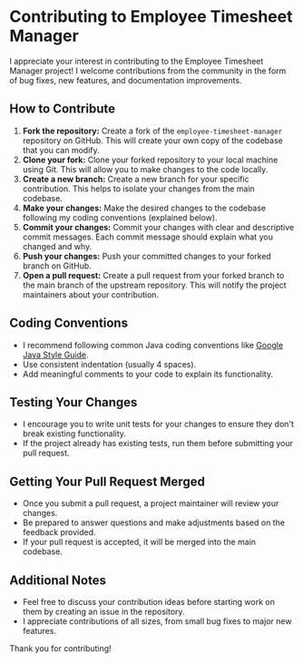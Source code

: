 # Contributing to Employee Timesheet Manager

I appreciate your interest in contributing to the Employee Timesheet Manager project! I welcome contributions from the community in the form of bug fixes, new features, and documentation improvements.

## How to Contribute

1. **Fork the repository:** Create a fork of the `employee-timesheet-manager` repository on GitHub. This will create your own copy of the codebase that you can modify.
2. **Clone your fork:** Clone your forked repository to your local machine using Git. This will allow you to make changes to the code locally.
3. **Create a new branch:** Create a new branch for your specific contribution. This helps to isolate your changes from the main codebase.
4. **Make your changes:** Make the desired changes to the codebase following my coding conventions (explained below).
5. **Commit your changes:** Commit your changes with clear and descriptive commit messages. Each commit message should explain what you changed and why.
6. **Push your changes:** Push your committed changes to your forked branch on GitHub.
7. **Open a pull request:** Create a pull request from your forked branch to the main branch of the upstream repository. This will notify the project maintainers about your contribution.

## Coding Conventions

- I recommend following common Java coding conventions like [Google Java Style Guide](https://google.github.io/styleguide/javaguide.html).
- Use consistent indentation (usually 4 spaces).
- Add meaningful comments to your code to explain its functionality.

## Testing Your Changes

- I encourage you to write unit tests for your changes to ensure they don't break existing functionality.
- If the project already has existing tests, run them before submitting your pull request.

## Getting Your Pull Request Merged

- Once you submit a pull request, a project maintainer will review your changes.
- Be prepared to answer questions and make adjustments based on the feedback provided.
- If your pull request is accepted, it will be merged into the main codebase.

## Additional Notes

- Feel free to discuss your contribution ideas before starting work on them by creating an issue in the repository.
- I appreciate contributions of all sizes, from small bug fixes to major new features.

Thank you for contributing!
